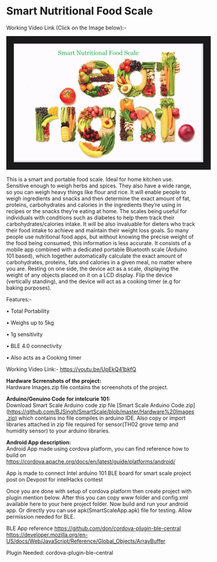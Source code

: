 # Smart Nutritional Food Scale

Working Video Link (Click on the Image below):-

<a href="http://www.youtube.com/watch?feature=player_embedded&v=UpEkQ41bkfQ
" target="_blank"><img src="https://github.com/BJSingh/SmartScale/blob/master/Smart%20Nutritional%20Food%20Scale.png" 
alt="Smart Nutritional Food Scale" border="20" /></a>

This is a smart and portable food scale. Ideal for home kitchen use. Sensitive enough to weigh herbs and spices. They also have a wide range, so you can weigh heavy things like flour and rice.
It will enable people to weigh ingredients and snacks and then determine the exact amount of fat, proteins, carbohydrates and calories in the ingredients they’re using in recipes or the snacks they’re eating at home. The scales being useful for individuals with conditions such as diabetes to help them track their carbohydrates/calories intake. It will be also invaluable for dieters who track their food intake to achieve and maintain their weight loss goals. So many people use nutritional food apps, but without knowing the precise weight of the food being consumed, this information is less accurate.
It consists of a mobile app combined with a dedicated portable Bluetooth scale (Arduino 101 based), which together automatically calculate the exact amount of carbohydrates, proteins, fats and calories in a given meal, no matter where you are.
Resting on one side, the device act as a scale, displaying the weight of any objects placed on it on a LCD display. Flip the device (vertically standing), and the device will act as a cooking timer (e.g for baking purposes).


Features:-

•	Total Portability

•	Weighs up to 5kg

•	1g sensitivity

•	BLE 4.0 connectivity

•	Also acts as a Cooking timer


Working Video Link:- 
https://youtu.be/UpEkQ41bkfQ


<b>Hardware Scrrenshots of the project:</b><br>
Hardware Images.zip file contains the screenshots of the project.

<b>Arduino/Genuino Code for intelcurie 101:</b><br>
Download Smart Scale Arduino code zip file [Smart Scale Arduino Code.zip] (https://github.com/BJSingh/SmartScale/blob/master/Hardware%20Images.zip) which contains ino file compiles in arduino IDE. Also copy or import libraries attached in zip file required for sensor(TH02 grove temp and humidity sensor) to your arduino libraries.

<b>Android App description:</b><br>
Android App made using cordova platform, you can find reference how to build on https://cordova.apache.org/docs/en/latest/guide/platforms/android/

App is made to connect Intel arduino 101 BLE board for smart scale project post on Devpost for intelHacks contest

Once you are done with setup of cordova platform then create project with plugin mention below. After this you can copy www folder and config.xml available here to your here project folder. Now build and run your android app.
Or directly you can use apk(SmartScaleApp.apk) file for testing. Allow permission needed for BLE.

BLE App reference
https://github.com/don/cordova-plugin-ble-central
https://developer.mozilla.org/en-US/docs/Web/JavaScript/Reference/Global_Objects/ArrayBuffer

Plugin Needed:
cordova-plugin-ble-central
